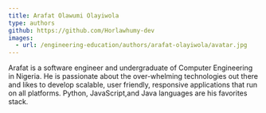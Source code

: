 ```yaml
---
title: Arafat Olawumi Olayiwola
type: authors
github: https://github.com/Horlawhumy-dev
images:
  - url: /engineering-education/authors/arafat-olayiwola/avatar.jpg 
---
```

Arafat is a software engineer and undergraduate of Computer Engineering in Nigeria. He is passionate about the over-whelming technologies out there and likes to develop scalable, user friendly, responsive applications that run on all platforms. Python, JavaScript,and Java languages are his favorites stack. 
